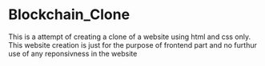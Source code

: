 # Blockchain_Clone
This is a attempt of creating a clone of a website using html and css only.
This website creation is just for the purpose of frontend part and no furthur use of any reponsivness in the website 
